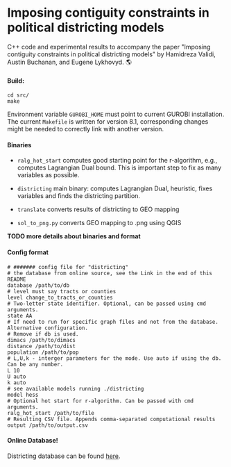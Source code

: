 # Imposing contiguity constraints in political districting models
C++ code and experimental results to accompany the paper "Imposing contiguity constraints in political districting models" by Hamidreza Validi, Austin Buchanan, and Eugene Lykhovyd. :earth_americas:

#### Build:
```
cd src/
make
```
Environment variable `GUROBI_HOME` must point to current GUROBI installation. The current `Makefile` is written for version 8.1, corresponding changes might be needed to correctly link with another version.
#### Binaries

- `ralg_hot_start` computes good starting point for the r-algorithm, e.g., computes Lagrangian Dual bound. This is important step to fix as many variables as possible.

- `districting` main binary: computes Lagrangian Dual, heuristic, fixes variables and finds the districting partition.

- `translate` converts results of districting to GEO mapping

- `sol_to_png.py` converts GEO mapping to .png using QGIS


**TODO more details about binaries and format**
#### Config format
```
# ####### config file for "districting"
# the database from online source, see the Link in the end of this README
database /path/to/db
# level must say tracts or counties
level change_to_tracts_or_counties
# Two-letter state identifier. Optional, can be passed using cmd arguments.
state AA
# If need to run for specific graph files and not from the database. Alternative configuration.
# Remove if db is used.
dimacs /path/to/dimacs
distance /path/to/dist
population /path/to/pop
# L,U,k - interger parameters for the mode. Use auto if using the db. Can be any number.
L 10
U auto
k auto
# see available models running ./districting
model hess
# Optional hot start for r-algorithm. Can be passed with cmd arguments.
ralg_hot_start /path/to/file
# Resulting CSV file. Appends comma-separated computational results
output /path/to/output.csv
```
#### Online Database!
Districting database can be found [here](https://lykhovyd.com/files/public/districting).

